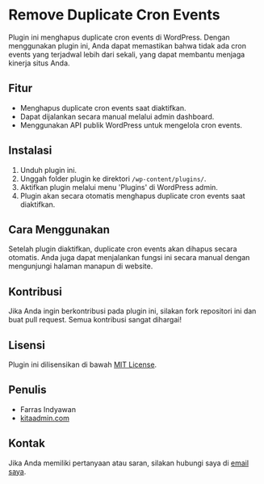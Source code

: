 # Remove Duplicate Cron Events

Plugin ini menghapus duplicate cron events di WordPress. Dengan menggunakan plugin ini, Anda dapat memastikan bahwa tidak ada cron events yang terjadwal lebih dari sekali, yang dapat membantu menjaga kinerja situs Anda.

## Fitur

- Menghapus duplicate cron events saat diaktifkan.
- Dapat dijalankan secara manual melalui admin dashboard.
- Menggunakan API publik WordPress untuk mengelola cron events.

## Instalasi

1. Unduh plugin ini.
2. Unggah folder plugin ke direktori `/wp-content/plugins/`.
3. Aktifkan plugin melalui menu 'Plugins' di WordPress admin.
4. Plugin akan secara otomatis menghapus duplicate cron events saat diaktifkan.

## Cara Menggunakan

Setelah plugin diaktifkan, duplicate cron events akan dihapus secara otomatis. Anda juga dapat menjalankan fungsi ini secara manual dengan mengunjungi halaman manapun di website.

## Kontribusi

Jika Anda ingin berkontribusi pada plugin ini, silakan fork repositori ini dan buat pull request. Semua kontribusi sangat dihargai!

## Lisensi

Plugin ini dilisensikan di bawah [MIT License](LICENSE).

## Penulis

- Farras Indyawan
- [kitaadmin.com](https://kitaadmin.com)

## Kontak

Jika Anda memiliki pertanyaan atau saran, silakan hubungi saya di [email saya](mailto:farras@kitaadmin.com).
